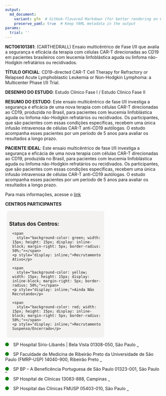 ```yaml
---
output: 
  md_document:
    variant: gfm  # GitHub-flavored Markdown (for better rendering on GitHub)
    preserve_yaml: true  # Keep YAML metadata in the output
params:
  trial: ''
---
```


**NCT06101381**: (CARTHEDRALL) Ensaio multicêntrico de Fase I/II que
avalia a segurança e eficácia da terapia com células CAR-T direcionadas
ao CD19 em pacientes brasileiros com leucemia linfoblástica aguda ou
linfoma não-Hodgkin refratários ou recidivados.

**TÍTULO OFICIAL**: CD19-directed CAR-T Cell Therapy for Refractory or
Relapsed Acute Lymphoblastic Leukemia or Non-Hodgkin Lymphoma: a
Multicenter Phase I/II Trial.

**DESENHO DO ESTUDO**: Estudo Clinico Fase I / Estudo Clinico Fase II

**RESUMO DO ESTUDO**: Este ensaio multicêntrico de fase I/II investiga a
segurança e eficácia de uma nova terapia com células CAR-T direcionadas
ao CD19, produzida no Brasil, para pacientes com leucemia linfoblástica
aguda ou linfoma não-Hodgkin refratários ou recidivados. Os
participantes, que são pacientes com essas condições específicas,
recebem uma única infusão intravenosa de células CAR-T anti-CD19
autólogas. O estudo acompanha esses pacientes por um período de 5 anos
para avaliar os resultados a longo prazo.

**PACIENTE IDEAL**: Este ensaio multicêntrico de fase I/II investiga a
segurança e eficácia de uma nova terapia com células CAR-T direcionadas
ao CD19, produzida no Brasil, para pacientes com leucemia linfoblástica
aguda ou linfoma não-Hodgkin refratários ou recidivados. Os
participantes, que são pacientes com essas condições específicas,
recebem uma única infusão intravenosa de células CAR-T anti-CD19
autólogas. O estudo acompanha esses pacientes por um período de 5 anos
para avaliar os resultados a longo prazo.

Para mais informações, acesse o
[link](https://clinicaltrials.gov/ct2/show/NCT06101381)

**CENTROS PARTICIPANTES**

<div style="margin-bottom: 8px; margin-left: 5px; padding: 8px; max-width: 300px; background-color: #f3f2f1; border-radius: 8px;">

<h4 style="font-size: 1.2em; font-weight: bold; margin-bottom: 10px;">
Status dos Centros:
</h4>

<div style="margin-left: 10px;">

    <span 
      style="background-color: green; width: 15px; height: 15px; display: inline-block; margin-right: 5px; border-radius: 50%;"></span>
    <p style="display: inline;">Recrutamento Ativo</p>

</div>

<div style="margin-left: 10px;">

    <span 
      style="background-color: yellow; width: 15px; height: 15px; display: inline-block; margin-right: 5px; border-radius: 50%;"></span>
    <p style="display: inline;">Ainda Não Recrutando</p>

</div>

<div style="margin-left: 10px;">

    <span 
      style="background-color: red; width: 15px; height: 15px; display: inline-block; margin-right: 5px; border-radius: 50%;"></span>
    <p style="display: inline;">Recrutamento Suspenso/Encerrado</p>

</div>

</div>

<span style="display: inline-block; width: 12px; height: 12px; border-radius: 50%; margin-right: 10px; padding-bottom: 0px; background-color: green;"></span>
SP Hospital Sírio-Libanês \| Bela Vista 01308-050, São Paulo
<span style="color: #2E4A7F; text-decoration: none; font-weight: 500; font-size: 0.8">[REPORTAR
ERRO](https://flazar.shinyapps.io/formsapp?study_nct_id=NCT06101381&location_id=HOSPITALSIRIOLIBANESSAOPAULOSP01308050BRAZIL&location_full_name=Hospital%20S%C3%ADrio-Liban%C3%AAs%20%7C%20Bela%20Vista%2C%2001308-050%2C%20S%C3%A3o%20Paulo&form_type=Reportar%20Erro)</span>

<span style="display: inline-block; width: 12px; height: 12px; border-radius: 50%; margin-right: 10px; padding-bottom: 0px; background-color: green;"></span>
SP Faculdade de Medicina de Ribeirão Preto da Universidade de São Paulo
(FMRP-USP) 14040-900, Ribeirão Preto
<span style="color: #2E4A7F; text-decoration: none; font-weight: 500; font-size: 0.8">[REPORTAR
ERRO](https://flazar.shinyapps.io/formsapp?study_nct_id=NCT06101381&location_id=RIBEIRAOPRETOSCHOOLOFMEDICINEUNIVERSITYOFSAOPAULORIBEIRAOPRETOSAOPAULO14048900BRAZIL&location_full_name=Faculdade%20de%20Medicina%20de%20Ribeir%C3%A3o%20Preto%20da%20Universidade%20de%20S%C3%A3o%20Paulo%20%28FMRP-USP%29%2C%2014040-900%2C%20Ribeir%C3%A3o%20Preto&form_type=Reportar%20Erro)</span>

<span style="display: inline-block; width: 12px; height: 12px; border-radius: 50%; margin-right: 10px; padding-bottom: 0px; background-color: green;"></span>
SP BP – A Beneficência Portuguesa de São Paulo 01323-001, São Paulo
<span style="color: #2E4A7F; text-decoration: none; font-weight: 500; font-size: 0.8">[REPORTAR
ERRO](https://flazar.shinyapps.io/formsapp?study_nct_id=NCT06101381&location_id=ABENEFICENCIAPORTUGUESADESAOPAULOSAOPAULOSPBRAZIL&location_full_name=BP%20%E2%80%93%20A%20Benefic%C3%AAncia%20Portuguesa%20de%20S%C3%A3o%20Paulo%2C%2001323-001%2C%20S%C3%A3o%20Paulo&form_type=Reportar%20Erro)</span>

<span style="display: inline-block; width: 12px; height: 12px; border-radius: 50%; margin-right: 10px; padding-bottom: 0px; background-color: green;"></span>
SP Hospital de Clínicas 13083-888, Campinas
<span style="color: #2E4A7F; text-decoration: none; font-weight: 500; font-size: 0.8">[REPORTAR
ERRO](https://flazar.shinyapps.io/formsapp?study_nct_id=NCT06101381&location_id=HOSPITALDECLINICASDAUNICAMPCAMPINASSP13083888BRAZIL&location_full_name=Hospital%20de%20Cl%C3%ADnicas%2C%2013083-888%2C%20Campinas&form_type=Reportar%20Erro)</span>

<span style="display: inline-block; width: 12px; height: 12px; border-radius: 50%; margin-right: 10px; padding-bottom: 0px; background-color: green;"></span>
SP Hospital das Clínicas FMUSP 05403-010, São Paulo
<span style="color: #2E4A7F; text-decoration: none; font-weight: 500; font-size: 0.8">[REPORTAR
ERRO](https://flazar.shinyapps.io/formsapp?study_nct_id=NCT06101381&location_id=HOSPITALDASCLINICASDESAOPAULOSAOPAULOSP05403010BRAZIL&location_full_name=Hospital%20das%20Cl%C3%ADnicas%20FMUSP%2C%2005403-010%2C%20S%C3%A3o%20Paulo&form_type=Reportar%20Erro)</span>

